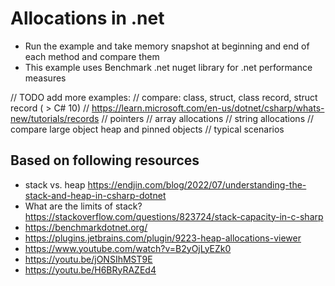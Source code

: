 # Allocations in .net

* Run the example and take memory snapshot at beginning and end of each method and compare them
* This example uses Benchmark .net nuget library for .net performance measures



// TODO add more examples:
// compare: class, struct, class record, struct record ( > C# 10)
// https://learn.microsoft.com/en-us/dotnet/csharp/whats-new/tutorials/records
// pointers
// array allocations
// string allocations
// compare large object heap and pinned objects
// typical scenarios

## Based on following resources
* stack vs. heap https://endjin.com/blog/2022/07/understanding-the-stack-and-heap-in-csharp-dotnet
* What are the limits of stack? https://stackoverflow.com/questions/823724/stack-capacity-in-c-sharp
* https://benchmarkdotnet.org/
* https://plugins.jetbrains.com/plugin/9223-heap-allocations-viewer
* https://www.youtube.com/watch?v=B2yOjLyEZk0
* https://youtu.be/jONSIhMST9E
* https://youtu.be/H6BRyRAZEd4

